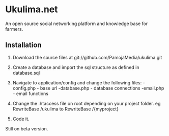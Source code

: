 Ukulima.net 
===========

An open source social networking platform and knowledge base for 
farmers.

Installation
-------------

1. Download the source files at git://github.com/PamojaMedia/ukulima.git
2. Create a database and import the sql structure as defined in database.sql
3. Navigate to application/config and change the following files:
		-config.php - base url
		-database.php - database connections
		-email.php - email functions

4. Change the .htaccess file on root depending on your  project folder. eg RewriteBase /ukulima	 to RewriteBase /{myproject}	
5. Code it.


Still on beta version.

 